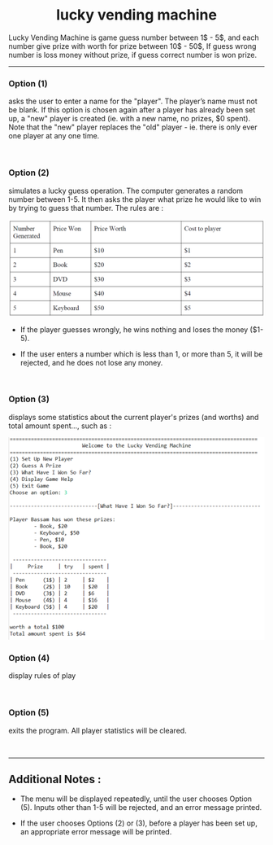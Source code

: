 <h1 align="center">lucky vending machine</h1>
Lucky Vending Machine is game guess number between 1$ - 5$, and each number give prize with worth for prize between 10$ - 50$, If guess wrong number is loss money without prize, if guess correct number is won prize.

<br>
<hr>

### **Option (1)**
asks the user to enter a name for the "player". The player’s name must not be blank. If this option is chosen again after a player has already been set up, a "new" player is created (ie. with a new name, no prizes, $0 spent). Note that the "new" player replaces the "old" player - ie. there is only ever one player at any one time.

<br>

### **Option (2)**
simulates a lucky guess operation. The computer generates a random number between 1-5. It then asks the player what prize he would like to win by trying to guess that number. The rules are :

<img src="images/table-info.png" alt="table info" />

* If the player guesses wrongly, he wins nothing and loses the money ($1-5).

* If the user enters a number which is less than 1, or more than 5, it will be rejected, and he does not lose any money.

<br>

### **Option (3)**
displays some statistics about the current player's prizes (and worths) and total amount spent..., such as :

<img src="images/option3.png" alt="option 3" />

<br>

### **Option (4)**
display rules of play

<br>

### **Option (5)**
exits the program. All player statistics will be cleared.

<br>
<hr>

## **Additional Notes :**

* The menu will be displayed repeatedly, until the user chooses Option (5). Inputs other than 1-5 will be rejected, and an error message printed.

* If the user chooses Options (2) or (3), before a player has been set up, an appropriate error message will be printed.
